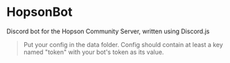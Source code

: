 # HopsonBot
Discord bot for the Hopson Community Server, written using Discord.js

> Put your config in the data folder.
> Config should contain at least a key named "token" with your bot's token as its value.
